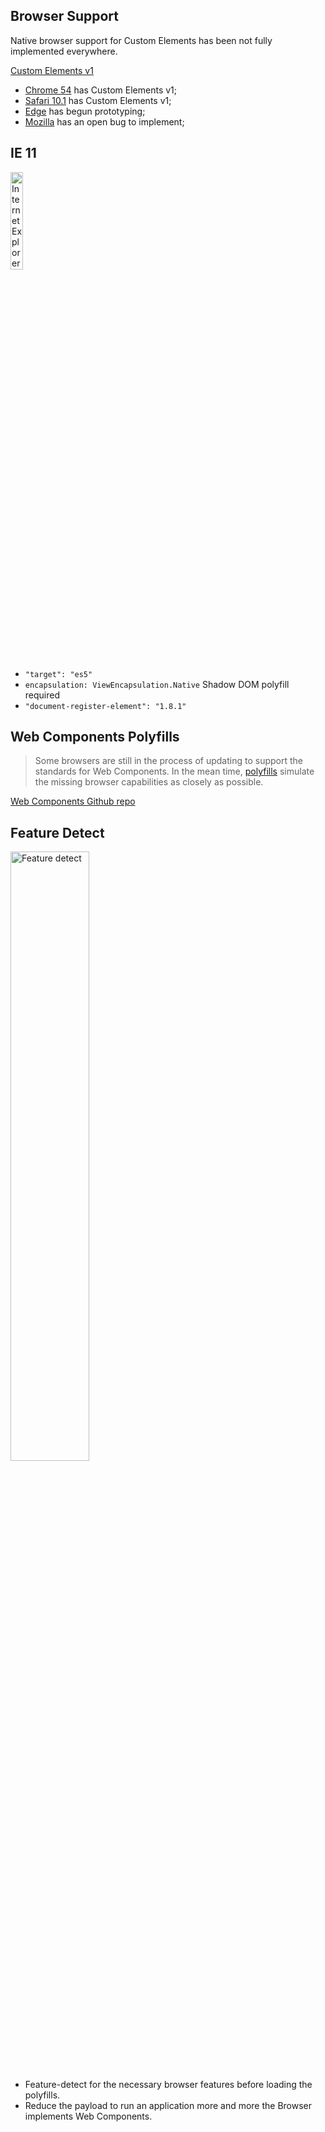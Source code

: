 ## Browser Support
Native browser support for Custom Elements has been not fully implemented everywhere.

<a href="https://caniuse.com/#feat=custom-elementsv1" data-preview-link>Custom Elements v1</a>

- [Chrome 54](https://www.chromestatus.com/features/4696261944934400) has Custom Elements v1;
- [Safari 10.1](https://webkit.org/status/#feature-custom-elements) has Custom Elements v1;
- [Edge](https://twitter.com/AaronGustafson/status/717028669948977153) has begun prototyping;
- [Mozilla](https://bugzilla.mozilla.org/show_bug.cgi?id=889230) has an open bug to implement;


## IE 11
<img src="images/ie11.jpg" alt="Internet Explorer 11" width="20%"/>

- `"target": "es5"`
- `encapsulation: ViewEncapsulation.Native` Shadow DOM polyfill required
- `"document-register-element": "1.8.1"`


## Web Components Polyfills
> Some browsers are still in the process of updating to support the standards for Web Components. In the mean time, [polyfills](https://www.webcomponents.org/polyfills/) simulate the missing browser capabilities as closely as possible.

<a target="_blank" rel="noopener noreferrer" href="https://github.com/webcomponents">Web Components Github repo</a>



## Feature Detect

<img src="images/detect.png" alt="Feature detect" width="50%"/>

- <span class="text-highlight">Feature-detect</span> for the necessary browser features before loading the polyfills.
- Reduce the payload to run an application more and more the Browser implements Web Components.